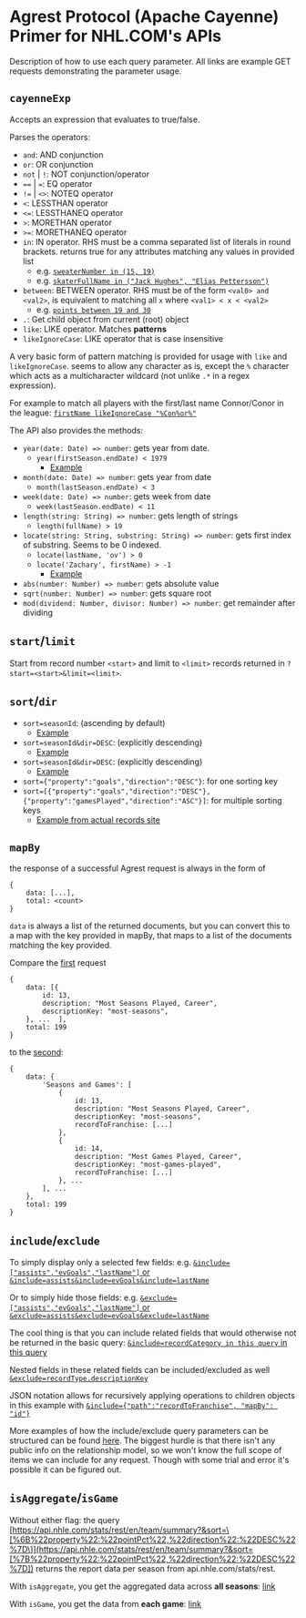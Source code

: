 # Agrest Protocol (Apache Cayenne) Primer for NHL.COM's APIs

Description of how to use each query parameter. All links are example GET requests demonstrating the parameter usage.

## `cayenneExp`

Accepts an expression that evaluates to true/false.

Parses the operators:

* `and`: AND conjunction
* `or`: OR conjunction
* `not` | `!`: NOT conjunction/operator
* `==` | `=`: EQ operator
* `!=` | `<>`: NOTEQ operator
* `<`: LESSTHAN operator
* `<=`: LESSTHANEQ operator
* `>`: MORETHAN operator
* `>=`: MORETHANEQ operator
* `in`: IN operator. RHS must be a comma separated list of literals in round brackets. returns true for any attributes matching any values in provided list
   * e.g. [`sweaterNumber in (15, 19)`](https://api.nhle.com/stats/rest/en/players?cayenneExp=sweaterNumber%20in%20(16,19))
   * e.g. [`skaterFullName in ("Jack Hughes", "Elias Pettersson")`](https://api.nhle.com/stats/rest/en/skater/summary?&cayenneExp=skaterFullName%20in%20(%22Jack%20Hughes%22,%20%22Elias%20Pettersson%22))
* `between`: BETWEEN operator. RHS must be of the form `<val0> and <val2>`, is equivalent to matching all `x` where `<val1> < x < <val2>`
   * e.g. [`points between 19 and 30`](https://api.nhle.com/stats/rest/en/skater/summary?&cayenneExp=points%20between%2020%20and%2030)
* `.`: Get child object from current (root) object
* `like`: LIKE operator. Matches **patterns**
* `likeIgnoreCase`: LIKE operator that is case insensitive

A very basic form of pattern matching is provided for usage with `like` and `likeIgnoreCase`. seems to allow any character as is, except the `%` character which acts as a multicharacter wildcard (not unlike `.*` in a regex expression).

For example to match all players with the first/last name Connor/Conor in the league: [`firstName likeIgnoreCase "%Con%or%"`](https://api.nhle.com/stats/rest/en/skater/summary?&cayenneExp=skaterFullName%20likeIgnoreCase%20%22%Con%or%%22)

The API also provides the methods:

* `year(date: Date) => number`: gets year from date.
   * `year(firstSeason.endDate) < 1979`
      * [Example](https://api.nhle.com/stats/rest/en/franchise?sort=firstSeason.startDate&dir=DESC&include=firstSeason&cayenneExp=year(firstSeason.endDate)%20%3C%201980)
* `month(date: Date) => number`: gets year from date
   * `month(lastSeason.endDate) < 3`
* `week(date: Date) => number`: gets week from date
   * `week(lastSeason.endDate) < 11`
* `length(string: String) => number`: gets length of strings
   * `length(fullName) > 19`
* `locate(string: String, substring: String) => number`: gets first index of substring. Seems to be 0 indexed.
   * `locate(lastName, 'ov') > 0`
   * `locate('Zachary', firstName) > -1`
      * [Example](https://api.nhle.com/stats/rest/en/players?cayenneExp=locate(%27Zachary%27,%20firstName)%20%3E%200)
* `abs(number: Number) => number`: gets absolute value
* `sqrt(number: Number) => number`: gets square root
* `mod(dividend: Number, divisor: Number) => number`: get remainder after dividing

## `start`/`limit`

Start from record number `<start>` and limit to `<limit>` records returned in `?start=<start>&limit=<limit>`.

## `sort`/`dir`

* `sort=seasonId`: (ascending by default)
   * [Example](https://records.nhl.com/site/api/franchise-season-results?cayenneExp=triCode=%27WSH%27&sort=seasonId)
* `sort=seasonId&dir=DESC`: (explicitly descending)
   * [Example](https://records.nhl.com/site/api/franchise-season-results?cayenneExp=triCode='WSH'&sort=seasonId&dir=DESC)
* `sort=seasonId&dir=DESC`: (explicitly descending)
   * [Example](https://records.nhl.com/site/api/franchise-season-results?cayenneExp=triCode=%27WSH%27&sort=seasonId&dir=DESC)
* `sort={"property":"goals","direction":"DESC"}`: for one sorting key
* `sort=[{"property":"goals","direction":"DESC"},{"property":"gamesPlayed","direction":"ASC"}]`: for multiple sorting keys
   * [Example from actual records site](https://records.nhl.com/site/api/skater-career-scoring-regular-season?limit=9&cayenneExp=goals%20%3E=%20200%20and%20franchiseId!=null&sort=[{%22property%22:%22goals%22,%22direction%22:%22DESC%22},{%22property%22:%22gamesPlayed%22,%22direction%22:%22ASC%22},{%22property%22:%22lastName%22,%22direction%22:%22ASC%22}])

## `mapBy`

the response of a successful Agrest request is always in the form of

    {
        data: [...],
        total: <count>
    }

`data` is always a list of the returned documents, but you can convert this to a map with the key provided in mapBy, that maps to a list of the documents matching the key provided.

Compare the [first](https://records.nhl.com/site/api/nhl/record-detail?cayenneExp=recordCategory=%222%22&include=recordToFranchise&sort=[{%22property%22:%22recordType.sequence%22},{%22property%22:%22recordToFranchise.sequence%22}]) request

    {
        data: [{
            id: 13,
            description: "Most Seasons Played, Career",
            descriptionKey: "most-seasons",
        }, ...  ],
        total: 199
    }

to the [second](https://records.nhl.com/site/api/nhl/record-detail?cayenneExp=recordCategory=%222%22&include=recordToFranchise&sort=[{%22property%22:%22recordType.sequence%22},{%22property%22:%22recordToFranchise.sequence%22}]&mapBy=recordType.description):

    {
        data: {
            'Seasons and Games': [
                {
                    id: 13,
                    description: "Most Seasons Played, Career",
                    descriptionKey: "most-seasons",
                    recordToFranchise: [...]
                },
                {
                    id: 14,
                    description: "Most Games Played, Career",
                    descriptionKey: "most-games-played",
                    recordToFranchise: [...]
                }, ...
            ], ...
        },
        total: 199
    }

## `include`/`exclude`

To simply display only a selected few fields: e.g. [`&include=["assists","evGoals","lastName"]` or `&include=assists&include=evGoals&include=lastName`](https://api.nhle.com/stats/rest/en/skater/summary?limit=11&start=1&sort=points&include=[%22assists%22,%22evGoals%22,%22lastName%22]&dir=DESC&cayenneExp=seasonId=20202021)

Or to simply hide those fields: e.g. [`&exclude=["assists","evGoals","lastName"]` or `&exclude=assists&exclude=evGoals&exclude=lastName`](https://api.nhle.com/stats/rest/en/skater/summary?limit=11&start=1&sort=points&exclude=[%22assists%22,%22evGoals%22,%22lastName%22]&dir=DESC&cayenneExp=seasonId=20202021)

The cool thing is that you can include related fields that would otherwise not be returned in the basic query: [`&include=recordCategory in this query` in this query](https://records.nhl.com/site/api/nhl/record-detail?cayenneExp=recordCategory=%222%22&include=recordCategory&include=recordType&include=recordToFranchise&exclude=recordType.descriptionKey&sort=[{%22property%22:%22recordToFranchise.sequence%22}])

Nested fields in these related fields can be included/excluded as well [`&exclude=recordType.descriptionKey`](https://records.nhl.com/site/api/nhl/record-detail?cayenneExp=recordCategory="2"&include=recordCategory&include=recordType&include=recordToFranchise&exclude=recordType.descriptionKey&sort=[{"property":"recordToFranchise.sequence"}])

JSON notation allows for recursively applying operations to children objects in this example with [`&include={"path":"recordToFranchise", "mapBy": "id"}`](https://records.nhl.com/site/api/nhl/record-detail?cayenneExp=recordCategory=%222%22&include=recordCategory&include=recordType&include={%22path%22:%22recordToFranchise%22,%22mapBy%22:%22id%22}&sort=[{%22property%22:%22recordToFranchise.sequence%22}])

More examples of how the include/exclude query parameters can be structured can be found [here](https://vyarmolovich.github.io/agrest/docs/protocol.html#shaping-collection-with-include-exclude). The biggest hurdle is that there isn't any public info on the relationship model, so we won't know the full scope of items we can include for any request. Though with some trial and error it's possible it can be figured out.

## `isAggregate`/`isGame`

Without either flag: the query [https://api.nhle.com/stats/rest/en/team/summary?&sort=\[%6B%22property%22:%22pointPct%22,%22direction%22:%22DESC%22%7D\]](https://api.nhle.com/stats/rest/en/team/summary?&sort=[%7B%22property%22:%22pointPct%22,%22direction%22:%22DESC%22%7D]) returns the report data per season from api.nhle.com/stats/rest.

With `isAggregate`, you get the aggregated data across **all seasons**: [link](https://api.nhle.com/stats/rest/en/team/summary?&isAggregate=true&sort=[{%22property%22:%22pointPct%22,%22direction%22:%22DESC%22}])

With `isGame`, you get the data from **each game**: [link](https://api.nhle.com/stats/rest/en/team/summary?&isGame=true&sort=[{%22property%22:%22pointPct%22,%22direction%22:%22DESC%22}])
